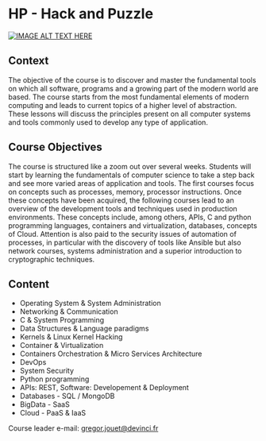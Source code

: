 # HP - Hack and Puzzle

[![IMAGE ALT TEXT HERE](https://img.youtube.com/vi/trf3yHhW_DQ/0.jpg)](https://www.youtube.com/watch?v=trf3yHhW_DQ)

## Context
The objective of the course is to discover and master the fundamental tools on which all software, programs and a growing part of the modern world are based. The course starts from the most fundamental elements of modern computing and leads to current topics of a higher level of abstraction. These lessons will discuss the principles present on all computer systems and tools commonly used to develop any type of application.

## Course Objectives

The course is structured like a zoom out over several weeks. Students will start by learning the fundamentals of computer science to take a step back and see more varied areas of application and tools. The first courses focus on concepts such as processes, memory, processor instructions. Once these concepts have been acquired, the following courses lead to an overview of the development tools and techniques used in production environments. These concepts include, among others, APIs, C and python programming languages, containers and virtualization, databases, concepts of Cloud. Attention is also paid to the security issues of automation of processes, in particular with the discovery of tools like Ansible but also network courses, systems administration and a superior introduction to cryptographic techniques.

## Content

- Operating System & System Administration
- Networking & Communication
- C & System Programming
- Data Structures & Language paradigms
- Kernels & Linux Kernel Hacking
- Container & Virtualization
- Containers Orchestration & Micro Services Architecture
- DevOps
- System Security
- Python programming
- APIs: REST, Software: Developement & Deployment
- Databases - SQL / MongoDB
- BigData - SaaS
- Cloud - PaaS & IaaS


Course leader e-mail: gregor.jouet@devinci.fr